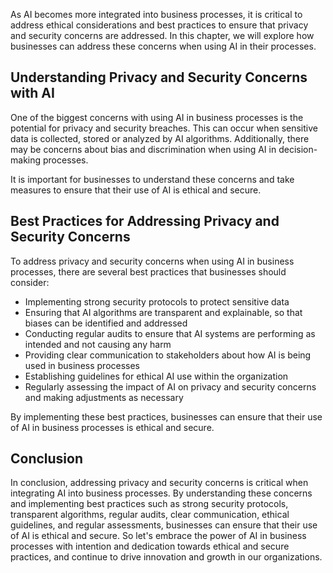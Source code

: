 
As AI becomes more integrated into business processes, it is critical to address ethical considerations and best practices to ensure that privacy and security concerns are addressed. In this chapter, we will explore how businesses can address these concerns when using AI in their processes.

Understanding Privacy and Security Concerns with AI
---------------------------------------------------

One of the biggest concerns with using AI in business processes is the potential for privacy and security breaches. This can occur when sensitive data is collected, stored or analyzed by AI algorithms. Additionally, there may be concerns about bias and discrimination when using AI in decision-making processes.

It is important for businesses to understand these concerns and take measures to ensure that their use of AI is ethical and secure.

Best Practices for Addressing Privacy and Security Concerns
-----------------------------------------------------------

To address privacy and security concerns when using AI in business processes, there are several best practices that businesses should consider:

* Implementing strong security protocols to protect sensitive data
* Ensuring that AI algorithms are transparent and explainable, so that biases can be identified and addressed
* Conducting regular audits to ensure that AI systems are performing as intended and not causing any harm
* Providing clear communication to stakeholders about how AI is being used in business processes
* Establishing guidelines for ethical AI use within the organization
* Regularly assessing the impact of AI on privacy and security concerns and making adjustments as necessary

By implementing these best practices, businesses can ensure that their use of AI in business processes is ethical and secure.

Conclusion
----------

In conclusion, addressing privacy and security concerns is critical when integrating AI into business processes. By understanding these concerns and implementing best practices such as strong security protocols, transparent algorithms, regular audits, clear communication, ethical guidelines, and regular assessments, businesses can ensure that their use of AI is ethical and secure. So let's embrace the power of AI in business processes with intention and dedication towards ethical and secure practices, and continue to drive innovation and growth in our organizations.
